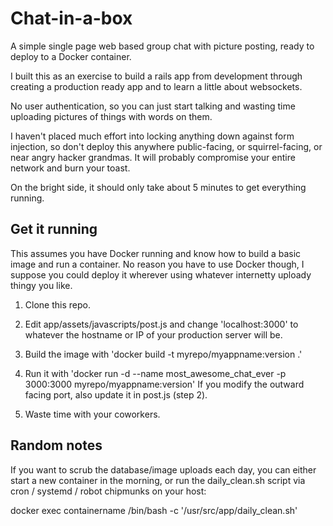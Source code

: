 # Chat-in-a-box

A simple single page web based group chat with picture posting, ready to deploy to a Docker container.

I built this as an exercise to build a rails app from development through creating a production ready app and to learn a little about websockets.

No user authentication, so you can just start talking and wasting time uploading pictures of things with words on them.

I haven't placed much effort into locking anything down against form injection, so don't deploy this anywhere public-facing, or squirrel-facing, or near angry hacker grandmas.  It will probably compromise your entire network and burn your toast.

On the bright side, it should only take about 5 minutes to get everything running.

## Get it running

This assumes you have Docker running and know how to build a basic image and run a container.
No reason you have to use Docker though, I suppose you could deploy it wherever using whatever internetty uploady thingy you like.

1. Clone this repo.

2. Edit app/assets/javascripts/post.js and change 'localhost:3000' to whatever the hostname or IP of your production server will be.

3. Build the image with 'docker build -t myrepo/myappname:version .'

4. Run it with 'docker run -d --name most_awesome_chat_ever -p 3000:3000 myrepo/myappname:version' If you modify the outward facing port, also update it in post.js (step 2).

5. Waste time with your coworkers.

## Random notes

If you want to scrub the database/image uploads each day, you can either start a new container in the morning, or run the daily_clean.sh script via cron / systemd / robot chipmunks on your host:

docker exec containername /bin/bash -c '/usr/src/app/daily_clean.sh'

